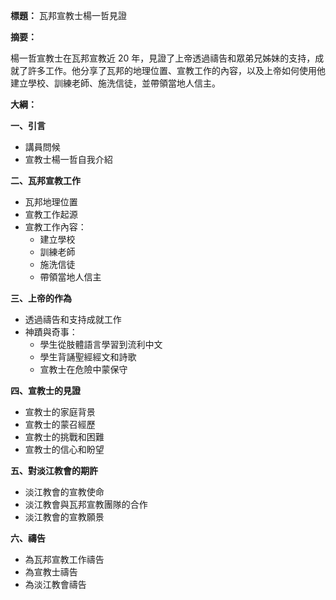 **標題：** 瓦邦宣教士楊一哲見證

**摘要：**

楊一哲宣教士在瓦邦宣教近 20 年，見證了上帝透過禱告和眾弟兄姊妹的支持，成就了許多工作。他分享了瓦邦的地理位置、宣教工作的內容，以及上帝如何使用他建立學校、訓練老師、施洗信徒，並帶領當地人信主。

**大綱：**

**一、引言**
* 講員問候
* 宣教士楊一哲自我介紹

**二、瓦邦宣教工作**
* 瓦邦地理位置
* 宣教工作起源
* 宣教工作內容：
    * 建立學校
    * 訓練老師
    * 施洗信徒
    * 帶領當地人信主

**三、上帝的作為**
* 透過禱告和支持成就工作
* 神蹟與奇事：
    * 學生從肢體語言學習到流利中文
    * 學生背誦聖經經文和詩歌
    * 宣教士在危險中蒙保守

**四、宣教士的見證**
* 宣教士的家庭背景
* 宣教士的蒙召經歷
* 宣教士的挑戰和困難
* 宣教士的信心和盼望

**五、對淡江教會的期許**
* 淡江教會的宣教使命
* 淡江教會與瓦邦宣教團隊的合作
* 淡江教會的宣教願景

**六、禱告**
* 為瓦邦宣教工作禱告
* 為宣教士禱告
* 為淡江教會禱告
